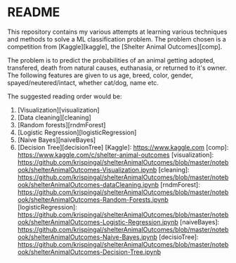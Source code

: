 README
======

This repository contains my various attempts at learning various techniques and methods
to solve a ML classification problem. The problem chosen is a competition from [Kaggle][kaggle],
the [Shelter Animal Outcomes][comp]. 

The problem is to predict the probabilities of an animal getting adopted, transfered, death from 
natural causes, euthanasia, or returned to it's owner. The following features are given to us
age, breed, color, gender, spayed/neutered/intact, whether cat/dog, name etc.

The suggested reading order would be:

1. [Visualization][visualization]
2. [Data cleaning][cleaning]
3. [Random forests][rndmForest]
4. [Logistic Regression][logisticRegression]
5. [Naive Bayes][naiveBayes]
6. [Decision Tree][decisionTree]
[Kaggle]: https://www.kaggle.com
[comp]: https://www.kaggle.com/c/shelter-animal-outcomes
[visualization]: https://github.com/krispingal/shelterAnimalOutcomes/blob/master/notebook/shelterAnimalOutcomes-Visualization.ipynb
[cleaning]: https://github.com/krispingal/shelterAnimalOutcomes/blob/master/notebook/shelterAnimalOutcomes-dataCleaning.ipynb
[rndmForest]: https://github.com/krispingal/shelterAnimalOutcomes/blob/master/notebook/shelterAnimalOutcomes-Random-Forests.ipynb
[logisticRegression]: https://github.com/krispingal/shelterAnimalOutcomes/blob/master/notebook/shelterAnimalOutcomes-Logistic-Regression.ipynb
[naiveBayes]: https://github.com/krispingal/shelterAnimalOutcomes/blob/master/notebook/shelterAnimalOutcomes-Naive-Bayes.ipynb
[decisioTree]: https://github.com/krispingal/shelterAnimalOutcomes/blob/master/notebook/shelterAnimalOutcomes-Decision-Tree.ipynb
